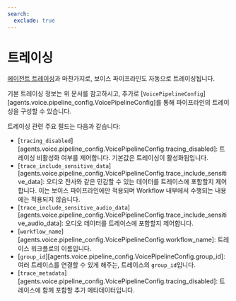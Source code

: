 ```yaml
---
search:
  exclude: true
---
```

# 트레이싱

[에이전트 트레이싱](../tracing.md)과 마찬가지로, 보이스 파이프라인도 자동으로 트레이싱됩니다.

기본 트레이싱 정보는 위 문서를 참고하시고, 추가로 [`VoicePipelineConfig`][agents.voice.pipeline_config.VoicePipelineConfig]를 통해 파이프라인의 트레이싱을 구성할 수 있습니다.

트레이싱 관련 주요 필드는 다음과 같습니다:

- [`tracing_disabled`][agents.voice.pipeline_config.VoicePipelineConfig.tracing_disabled]: 트레이싱 비활성화 여부를 제어합니다. 기본값은 트레이싱이 활성화됨입니다.
- [`trace_include_sensitive_data`][agents.voice.pipeline_config.VoicePipelineConfig.trace_include_sensitive_data]: 오디오 전사와 같은 민감할 수 있는 데이터를 트레이스에 포함할지 제어합니다. 이는 보이스 파이프라인에만 적용되며 Workflow 내부에서 수행되는 내용에는 적용되지 않습니다.
- [`trace_include_sensitive_audio_data`][agents.voice.pipeline_config.VoicePipelineConfig.trace_include_sensitive_audio_data]: 오디오 데이터를 트레이스에 포함할지 제어합니다.
- [`workflow_name`][agents.voice.pipeline_config.VoicePipelineConfig.workflow_name]: 트레이스 워크플로의 이름입니다.
- [`group_id`][agents.voice.pipeline_config.VoicePipelineConfig.group_id]: 여러 트레이스를 연결할 수 있게 해주는, 트레이스의 `group_id`입니다.
- [`trace_metadata`][agents.voice.pipeline_config.VoicePipelineConfig.tracing_disabled]: 트레이스에 함께 포함할 추가 메타데이터입니다.